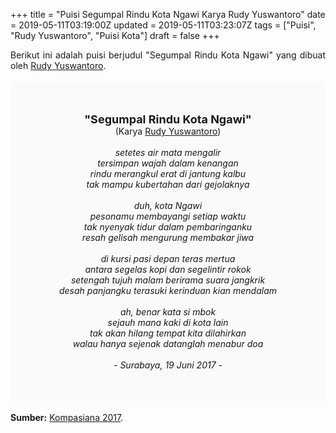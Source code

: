 +++
title = "Puisi Segumpal Rindu Kota Ngawi Karya Rudy Yuswantoro"
date = 2019-05-11T03:19:00Z
updated = 2019-05-11T03:23:07Z
tags = ["Puisi", "Rudy Yuswantoro", "Puisi Kota"]
draft = false
+++

<div dir="ltr" style="text-align: left;" trbidi="on"><div dir="ltr" style="text-align: left;" trbidi="on"><div dir="ltr" style="text-align: left;" trbidi="on"><div style="text-align: justify;">Berikut ini adalah puisi berjudul "Segumpal Rindu Kota Ngawi" yang dibuat oleh <a href="https://www.kompasiana.com/rudyuswantoro" target="_blank">Rudy Yuswantoro</a>.</div><br /><div style="background: #FAFAFA; font-size: 14px; height: auto; margin: 0 auto; padding: 50px; text-align: center; width: auto;"><span style="font-size: 18px;"><b>"Segumpal Rindu Kota Ngawi"</b></span><br />(Karya <a href="https://www.sekata.web.id/tags/rudy-yuswantoro" target="_blank">Rudy Yuswantoro</a>)<br /><br /><i>setetes air mata mengalir<br />tersimpan wajah dalam kenangan<br />rindu merangkul erat di jantung kalbu<br />tak mampu kubertahan dari gejolaknya<br /><br />duh, kota Ngawi<br />pesonamu membayangi setiap waktu<br />tak nyenyak tidur dalam pembaringanku<br />resah gelisah mengurung membakar jiwa<br /><br />di kursi pasi depan teras mertua<br />antara segelas kopi dan segelintir rokok<br />setengah tujuh malam berirama suara jangkrik<br />desah panjangku terasuki kerinduan kian mendalam<br /><br />ah, benar kata si mbok<br />sejauh mana kaki di kota lain<br />tak akan hilang tempat kita dilahirkan<br />walau hanya sejenak datanglah menabur doa<br /><br />- Surabaya, 19 Juni 2017 -</i> </div></div></div><div style="text-align: justify;"><br /></div><div style="text-align: justify;"><b>Sumber:</b> <a href="https://www.kompasiana.com/rudyuswantoro/5947752fc723bdea7e6bd8be/segumpal-rindu-kota-ngawi" target="_blank">Kompasiana 2017</a>.</div></div>
